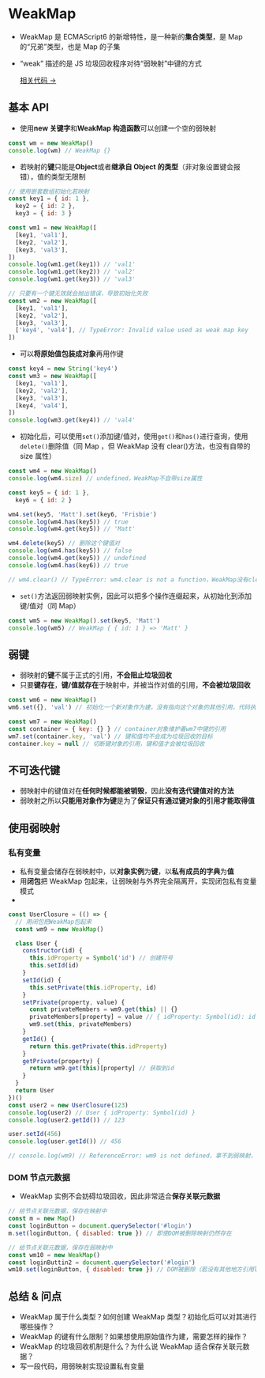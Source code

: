 # WeakMap

- WeakMap 是 ECMAScript6 的新增特性，是一种新的**集合类型**，是 Map 的“兄弟”类型，也是 Map 的子集
- “weak” 描述的是 JS 垃圾回收程序对待“弱映射”中键的方式

  <a href="https://github.com/simon9124/my_demos/blob/master/javascript%E9%AB%98%E7%BA%A7%E7%A8%8B%E5%BA%8F%E8%AE%BE%E8%AE%A1%EF%BC%88%E7%AC%AC%E5%9B%9B%E7%89%88%EF%BC%89/%E7%AC%AC6%E7%AB%A0%20%E9%9B%86%E5%90%88%E5%BC%95%E7%94%A8%E7%B1%BB%E5%9E%8B/6.5.WeakMap.js" target="_blank">相关代码 →</a>

## 基本 API

- 使用**new 关键字**和**WeakMap 构造函数**可以创建一个空的弱映射

```js
const wm = new WeakMap()
console.log(wm) // WeakMap {}
```

- 若映射的**键**只能是**Object**或者**继承自 Object 的类型**（非对象设置键会报错），值的类型无限制

```js
// 使用嵌套数组初始化若映射
const key1 = { id: 1 },
  key2 = { id: 2 },
  key3 = { id: 3 }

const wm1 = new WeakMap([
  [key1, 'val1'],
  [key2, 'val2'],
  [key3, 'val3'],
])
console.log(wm1.get(key1)) // 'val1'
console.log(wm1.get(key2)) // 'val2'
console.log(wm1.get(key3)) // 'val3'

// 只要有一个键无效就会抛出错误，导致初始化失败
const wm2 = new WeakMap([
  [key1, 'val1'],
  [key2, 'val2'],
  [key3, 'val3'],
  ['key4', 'val4'], // TypeError: Invalid value used as weak map key
])
```

- 可以**将原始值包装成对象**再用作键

```js
const key4 = new String('key4')
const wm3 = new WeakMap([
  [key1, 'val1'],
  [key2, 'val2'],
  [key3, 'val3'],
  [key4, 'val4'],
])
console.log(wm3.get(key4)) // 'val4'
```

- 初始化后，可以使用`set()`添加键/值对，使用`get()`和`has()`进行查询，使用`delete()`删除值（同 Map ，但 WeakMap 没有 clear()方法，也没有自带的 size 属性）

```js
const wm4 = new WeakMap()
console.log(wm4.size) // undefined，WeakMap不自带size属性

const key5 = { id: 1 },
  key6 = { id: 2 }

wm4.set(key5, 'Matt').set(key6, 'Frisbie')
console.log(wm4.has(key5)) // true
console.log(wm4.get(key5)) // 'Matt'

wm4.delete(key5) // 删除这个键值对
console.log(wm4.has(key5)) // false
console.log(wm4.get(key5)) // undefined
console.log(wm4.has(key6)) // true

// wm4.clear() // TypeError: wm4.clear is not a function，WeakMap没有clear方法
```

- `set()`方法返回弱映射实例，因此可以把多个操作连缀起来，从初始化到添加键/值对（同 Map）

```js
const wm5 = new WeakMap().set(key5, 'Matt')
console.log(wm5) // WeakMap { { id: 1 } => 'Matt' }
```

## 弱键

- 弱映射的**键**不属于正式的引用，**不会阻止垃圾回收**
- 只要**键存在**，**键/值就存在**于映射中，并被当作对值的引用，**不会被垃圾回收**

```js
const wm6 = new WeakMap()
wm6.set({}, 'val') // 初始化一个新对象作为建，没有指向这个对象的其他引用，代码执行后键和值均会被当作垃圾回收

const wm7 = new WeakMap()
const container = { key: {} } // container对象维护着wm7中键的引用
wm7.set(container.key, 'val') // 键和值均不会成为垃圾回收的目标
container.key = null // 切断键对象的引用，键和值才会被垃圾回收
```

## 不可迭代键

- 弱映射中的键值对在**任何时候都能被销毁**，因此**没有迭代键值对的方法**
- 弱映射之所以**只能用对象作为键**是为了**保证只有通过键对象的引用才能取得值**

## 使用弱映射

### 私有变量

- 私有变量会储存在弱映射中，以**对象实例**为**键**，以**私有成员的字典**为**值**
- 用**闭包**把 WeakMap 包起来，让弱映射与外界完全隔离开，实现闭包私有变量模式
-

```js
const UserClosure = (() => {
  // 用闭包把WeakMap包起来
  const wm9 = new WeakMap()

  class User {
    constructor(id) {
      this.idProperty = Symbol('id') // 创建符号
      this.setId(id)
    }
    setId(id) {
      this.setPrivate(this.idProperty, id)
    }
    setPrivate(property, value) {
      const privateMembers = wm9.get(this) || {}
      privateMembers[property] = value // { idProperty: Symbol(id): id }
      wm9.set(this, privateMembers)
    }
    getId() {
      return this.getPrivate(this.idProperty)
    }
    getPrivate(property) {
      return wm9.get(this)[property] // 获取到id
    }
  }
  return User
})()
const user2 = new UserClosure(123)
console.log(user2) // User { idProperty: Symbol(id) }
console.log(user2.getId()) // 123

user.setId(456)
console.log(user.getId()) // 456

// console.log(wm9) // ReferenceError: wm9 is not defined，拿不到弱映射，无法获取弱映射中对应的值，成功设置私有变量
```

### DOM 节点元数据

- WeakMap 实例不会妨碍垃圾回收，因此非常适合**保存关联元数据**

```js
// 给节点关联元数据，保存在映射中
const m = new Map()
const loginButton = document.querySelector('#login')
m.set(loginButton, { disabled: true }) // 即使DOM被删除映射仍然存在

// 给节点关联元数据，保存在弱映射中
const wm10 = new WeakMap()
const loginButtin2 = document.querySelector('#login')
wm10.set(loginButton, { disabled: true }) // DOM被删除（若没有其他地方引用loginButton）弱映射被回收
```

## 总结 & 问点

- WeakMap 属于什么类型？如何创建 WeakMap 类型？初始化后可以对其进行哪些操作？
- WeakMap 的键有什么限制？如果想使用原始值作为建，需要怎样的操作？
- WeakMap 的垃圾回收机制是什么？为什么说 WeakMap 适合保存关联元数据？
- 写一段代码，用弱映射实现设置私有变量

